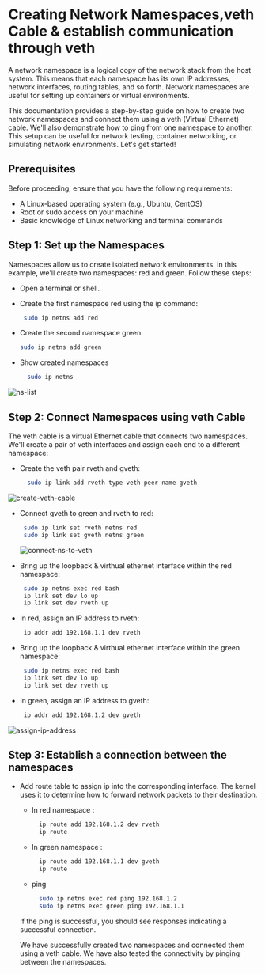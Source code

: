 # Creating Network Namespaces,veth Cable & establish communication through veth

A network namespace is a logical copy of the network stack from the host system. This means that each namespace has its own IP addresses, network interfaces, routing tables, and so forth. Network namespaces are useful for setting up containers or virtual environments.

This documentation provides a step-by-step guide on how to create two network namespaces and connect them using a veth (Virtual Ethernet) cable. We'll also demonstrate how to ping from one namespace to another. This setup can be useful for network testing, container networking, or simulating network environments. Let's get started!


## Prerequisites

Before proceeding, ensure that you have the following requirements:

  - A Linux-based operating system (e.g., Ubuntu, CentOS)
  - Root or sudo access on your machine
  - Basic knowledge of Linux networking and terminal commands

## Step 1: Set up the Namespaces

Namespaces allow us to create isolated network environments. In this example, we'll create two namespaces: red and green. Follow these steps:

  - Open a terminal or shell.
  - Create the first namespace red using the ip command:

     ``` bash
      sudo ip netns add red
     ```
  - Create the second namespace green:
      ``` bash
      sudo ip netns add green
     ```
  - Show created namespaces
      ``` bash
        sudo ip netns
      ```
      
![ns-list](https://github.com/linckon/create-network-namspace-and-connect-with-veth-cable/assets/12873582/b03f967c-0701-492e-976e-c0e972300afb)



## Step 2: Connect Namespaces using veth Cable

The veth cable is a virtual Ethernet cable that connects two namespaces. We'll create a pair of veth interfaces and assign each end to a different namespace:
  - Create the veth pair rveth and gveth:
  
    ``` bash
      sudo ip link add rveth type veth peer name gveth
    ```
  ![create-veth-cable](https://github.com/linckon/create-network-namspace-and-connect-with-veth-cable/assets/12873582/ad9e4ba0-9297-4adf-a35b-444640fd9e8d)
  
 - Connect gveth to green and rveth to red:
     ``` bash
      sudo ip link set rveth netns red
      sudo ip link set gveth netns green
     ```

     ![connect-ns-to-veth](https://github.com/linckon/create-network-namspace-and-connect-with-veth-cable/assets/12873582/d98ec89f-2d43-4690-8450-f602105f2075)


  - Bring up the loopback & virthual ethernet interface within the red namespace:
     ``` bash
      sudo ip netns exec red bash
      ip link set dev lo up
      ip link set dev rveth up
     ```

  - In red, assign an IP address to rveth:
     ``` bash
      ip addr add 192.168.1.1 dev rveth
     ```

   - Bring up the loopback & virthual ethernet interface within the green namespace:
     ``` bash
      sudo ip netns exec red bash
      ip link set dev lo up
      ip link set dev rveth up
     ```

  - In green, assign an IP address to gveth:
       ``` bash
        ip addr add 192.168.1.2 dev gveth
       ```

![assign-ip-address](https://github.com/linckon/create-network-namspace-and-connect-with-veth-cable/assets/12873582/69c5aaa2-827d-4458-b3b8-49fc17965018)


 ## Step 3: Establish a connection between the namespaces

   - Add route table to assign ip into the corresponding interface.  The kernel uses it to determine how to forward network packets to their destination.
     
       - In red namespace :
            ``` bash
              ip route add 192.168.1.2 dev rveth
              ip route
            ```
         
        - In green namespace :
          
             ``` bash
               ip route add 192.168.1.1 dev gveth
               ip route
             ```
             
        - ping
          
            ``` bash
              sudo ip netns exec red ping 192.168.1.2
              sudo ip netns exec green ping 192.168.1.1
            ```
     If the ping is successful, you should see responses indicating a successful connection.

     We have successfully created two namespaces and connected them using a veth cable. We have also tested the connectivity by pinging between the namespaces.
